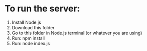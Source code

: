 # To run the server:

1. Install Node.js
2. Download this folder
3. Go to this folder in Node.js terminal (or whatever you are using)
4. Run: npm install
5. Run: node index.js
